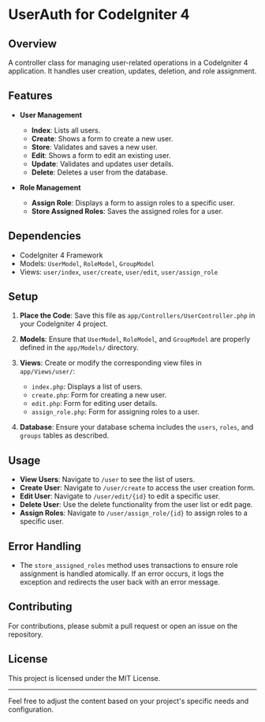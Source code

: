 # UserAuth for CodeIgniter 4

## Overview

A controller class for managing user-related operations in a CodeIgniter 4 application. It handles user creation, updates, deletion, and role assignment.

## Features

- **User Management**
  - **Index**: Lists all users.
  - **Create**: Shows a form to create a new user.
  - **Store**: Validates and saves a new user.
  - **Edit**: Shows a form to edit an existing user.
  - **Update**: Validates and updates user details.
  - **Delete**: Deletes a user from the database.

- **Role Management**
  - **Assign Role**: Displays a form to assign roles to a specific user.
  - **Store Assigned Roles**: Saves the assigned roles for a user.

## Dependencies

- CodeIgniter 4 Framework
- Models: `UserModel`, `RoleModel`, `GroupModel`
- Views: `user/index`, `user/create`, `user/edit`, `user/assign_role`

## Setup

1. **Place the Code**: Save this file as `app/Controllers/UserController.php` in your CodeIgniter 4 project.

2. **Models**: Ensure that `UserModel`, `RoleModel`, and `GroupModel` are properly defined in the `app/Models/` directory.

3. **Views**: Create or modify the corresponding view files in `app/Views/user/`:
   - `index.php`: Displays a list of users.
   - `create.php`: Form for creating a new user.
   - `edit.php`: Form for editing user details.
   - `assign_role.php`: Form for assigning roles to a user.

4. **Database**: Ensure your database schema includes the `users`, `roles`, and `groups` tables as described.

## Usage

- **View Users**: Navigate to `/user` to see the list of users.
- **Create User**: Navigate to `/user/create` to access the user creation form.
- **Edit User**: Navigate to `/user/edit/{id}` to edit a specific user.
- **Delete User**: Use the delete functionality from the user list or edit page.
- **Assign Roles**: Navigate to `/user/assign_role/{id}` to assign roles to a specific user.

## Error Handling

- The `store_assigned_roles` method uses transactions to ensure role assignment is handled atomically. If an error occurs, it logs the exception and redirects the user back with an error message.

## Contributing

For contributions, please submit a pull request or open an issue on the repository.

## License

This project is licensed under the MIT License.

---

Feel free to adjust the content based on your project's specific needs and configuration.
